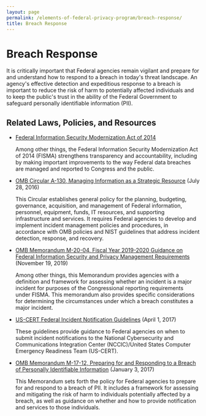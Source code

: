 ```yaml
---
layout: page
permalink: /elements-of-federal-privacy-program/breach-response/
title: Breach Response
---
```

<h1 class="font-sams-lg text-primary-darker">Breach Response</h1>
It is critically important that Federal agencies remain vigilant and prepare for and understand how to respond to a breach in today's threat landscape. An agency's effective detection and expeditious response to a breach is important to reduce the risk of harm to potentially affected individuals and to keep the public's trust in the ability of the Federal Government to safeguard personally identifiable information (PII).

<h2 class="font-sams-lg text-gray-70">Related Laws, Policies, and Resources</h2>

* [Federal Information Security Modernization Act of 2014](https://www.congress.gov/113/plaws/publ283/PLAW-113publ283.pdf)

    Among other things, the Federal Information Security Modernization Act of 2014 (FISMA) strengthens transparency and accountability, including by making important improvements to the way Federal data breaches are managed and reported to Congress and the public.
* [OMB Circular A-130, Managing Information as a Strategic Resource](https://www.whitehouse.gov/sites/whitehouse.gov/files/omb/circulars/A130/a130revised.pdf) (July 28, 2016)

    This Circular establishes general policy for the planning, budgeting, governance, acquisition, and management of Federal information, personnel, equipment, funds, IT resources, and supporting infrastructure and services. It requires Federal agencies to develop and implement incident management policies and procedures, in accordance with OMB policies and NIST guidelines that address incident detection, response, and recovery.

* [OMB Memorandum M-20-04, Fiscal Year 2019-2020 Guidance on Federal Information Security and Privacy Management Requirements](https://www.whitehouse.gov/wp-content/uploads/2019/11/M-20-04.pdf) (November 19, 2019)

    Among other things, this Memorandum provides agencies with a definition and framework for assessing whether an incident is a major incident for purposes of the Congressional reporting requirements under FISMA. This memorandum also provides specific considerations for determining the circumstances under which a breach constitutes a major incident.

* [US-CERT Federal Incident Notification Guidelines](https://www.us-cert.gov/incident-notification-guidelines) (April 1, 2017)

    These guidelines provide guidance to Federal agencies on when to submit incident notifications to the National Cybersecurity and Communications Integration Center (NCCIC)/United States Computer Emergency Readiness Team (US-CERT).

* [OMB Memorandum M-17-12, Preparing for and Responding to a Breach of Personally Identifiable Information](https://www.whitehouse.gov/sites/whitehouse.gov/files/omb/memoranda/2017/m-17-12_0.pdf) (January 3, 2017)

    This Memorandum sets forth the policy for Federal agencies to prepare for and respond to a breach of PII. It includes a framework for assessing and mitigating the risk of harm to individuals potentially affected by a breach, as well as guidance on whether and how to provide notification and services to those individuals.



